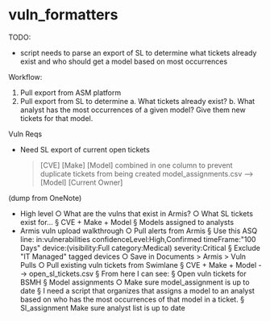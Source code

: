 # vuln_formatters

TODO:
- script needs to parse an export of SL to determine what tickets already exist and who should get a model based on most occurrences

Workflow:
1. Pull export from ASM platform
2. Pull export from SL to determine
  a. What tickets already exist?
  b. What analyst has the most occurrences of a given model? Give them new tickets for that model.

Vuln Reqs
- Need SL export of current open tickets
    > [CVE] [Make] [Model] combined in one column to prevent duplicate tickets from being created
    > model_assignments.csv --> [Model] [Current Owner]
    
(dump from OneNote)
- High level
	○ What are the vulns that exist in Armis?
	○ What SL tickets exist for…
		§ CVE + Make + Model
		§ Models assigned to analysts
- Armis vuln upload walkthrough
	○ Pull alerts from Armis
		§ Use this ASQ line: in:vulnerabilities confidenceLevel:High,Confirmed timeFrame:"100 Days" device:(visibility:Full category:Medical) severity:Critical
		§ Exclude "IT Managed" tagged devices
	○ Save in Documents > Armis > Vuln Pulls
	○ Pull existing vuln tickets from Swimlane
		§ CVE + Make + Model --> open_sl_tickets.csv
		§ From here I can see:
			§ Open vuln tickets for BSMH
			§ Model assignments
	○ Make sure model_assignment is up to date
		§ I need a script that organizes that assigns a model to an analyst based on who has the most occurrences of that model in a ticket.
		§ Sl_assignment
Make sure analyst list is up to date
